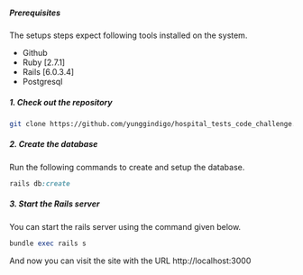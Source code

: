 ##### Prerequisites

The setups steps expect following tools installed on the system.

- Github
- Ruby [2.7.1]
- Rails [6.0.3.4]
- Postgresql

##### 1. Check out the repository

```bash
git clone https://github.com/yunggindigo/hospital_tests_code_challenge.git
```

##### 2. Create the database

Run the following commands to create and setup the database.

```ruby
rails db:create
```

##### 3. Start the Rails server

You can start the rails server using the command given below.

```ruby
bundle exec rails s
```

And now you can visit the site with the URL http://localhost:3000
